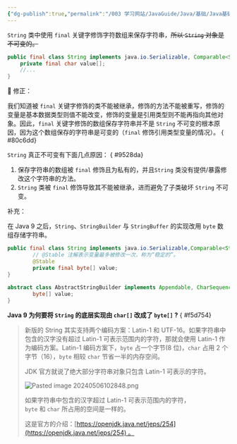 ```yaml
---
{"dg-publish":true,"permalink":"/003 学习网站/JavaGuide/Java/基础/Java基础常见面试题总结（中）/String/String 为什么是不可变的？/","created":"2024-05-06T10:13:05.855+08:00","updated":"2024-06-01T10:47:58.951+08:00"}
---
```


`String` 类中使用 `final` 关键字修饰字符数组来保存字符串，~~所以 `String` 对象是不可变的。~~

```java
public final class String implements java.io.Serializable, Comparable<String>, CharSequence {
	private final char value[];
	//...
}	
```

🐛 修正：

我们知道被 `final` 关键字修饰的类不能被继承，修饰的方法不能被重写，修饰的变量是基本数据类型则值不能改变，修饰的变量是引用类型则不能再指向其他对象。因此，`final` 关键字修饰的数组保存字符串并不是 `String` 不可变的根本原因，因为这个数组保存的字符串是可变的（`final` 修饰引用类型变量的情况）。
{ #80c6dd}


`String` 真正不可变有下面几点原因：
{ #9528da}


1. 保存字符串的数组被 `final` 修饰且为私有的，并且`String` 类没有提供/暴露修改这个字符串的方法。
2. `String` 类被 `final` 修饰导致其不能被继承，进而避免了子类破坏 `String` 不可变。

补充：

在 Java 9 之后，`String`、`StringBuilder` 与 `StringBuffer` 的实现改用 `byte` 数组存储字符串。

```java
public final class String implements java.io.Serializable,Comparable<String>, CharSequence {
	    // @Stable 注解表示变量最多被修改一次，称为“稳定的”。
	    @Stable
	    private final byte[] value;
}
	
abstract class AbstractStringBuilder implements Appendable, CharSequence {
	    byte[] value;	
}
```

**Java 9 为何要将 `String` 的底层实现由 `char[]` 改成了 `byte[]` ?**
{ #f5d754}


> 新版的 String 其实支持两个编码方案：Latin-1 和 UTF-16。如果字符串中包含的汉字没有超过 Latin-1 可表示范围内的字符，那就会使用 Latin-1 作为编码方案。Latin-1 编码方案下，`byte` 占一个字节(8 位)，`char` 占用 2 个字节（16），`byte` 相较 `char` 节省一半的内存空间。
> 
> JDK 官方就说了绝大部分字符串对象只包含 Latin-1 可表示的字符。
> 
> ![Pasted image 20240506102848.png](/img/user/$/$Sys999%20Attachment/Pasted%20image%2020240506102848.png)
>
> 如果字符串中包含的汉字超过 Latin-1 可表示范围内的字符，`byte` 和 `char` 所占用的空间是一样的。
> 
> 这是官方的介绍：[https://openjdk.java.net/jeps/254](https://openjdk.java.net/jeps/254) 。

